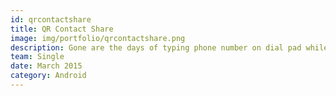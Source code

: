 ```yaml
---
id: qrcontactshare
title: QR Contact Share
image: img/portfolio/qrcontactshare.png
description: Gone are the days of typing phone number on dial pad while looking at a friends phone. With QR Contact Share this will become a memory of the past. No Bluetooth. No WiFi. Share a contact with Display. Select a contact to generate its QR code and scan it from another Phone to automatically add it to contact list. The source code can be found <a href="https://github.com/ShikherVerma/QRContactShare">here</a>. This project uses ZBar Library.
team: Single
date: March 2015
category: Android
---
```

